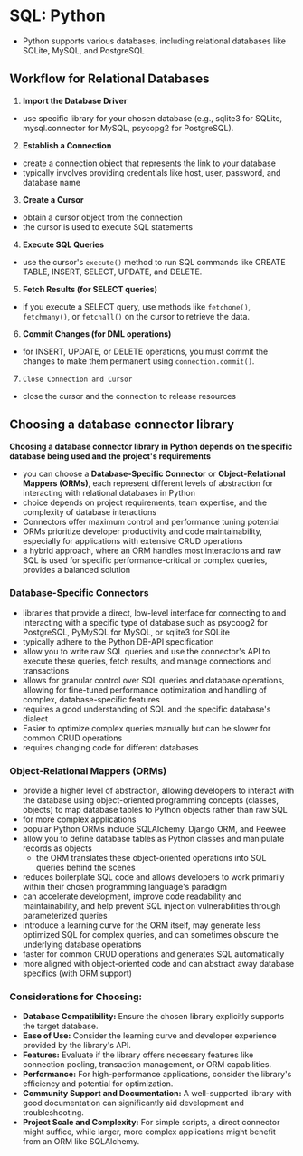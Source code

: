 # SQL: Python
- Python supports various databases, including relational databases like SQLite, MySQL, and PostgreSQL

## Workflow for Relational Databases
1. **Import the Database Driver**
- use specific library for your chosen database (e.g., sqlite3 for SQLite, mysql.connector for MySQL, psycopg2 for PostgreSQL).
2. **Establish a Connection**
- create a connection object that represents the link to your database
- typically involves providing credentials like host, user, password, and database name
3. **Create a Cursor**
- obtain a cursor object from the connection
- the cursor is used to execute SQL statements
4. **Execute SQL Queries**
- use the cursor's `execute()` method to run SQL commands like CREATE TABLE, INSERT, SELECT, UPDATE, and DELETE.
5. **Fetch Results (for SELECT queries)**
- if you execute a SELECT query, use methods like `fetchone()`, `fetchmany()`, or `fetchall()` on the cursor to retrieve the data.
6. **Commit Changes (for DML operations)**
- for INSERT, UPDATE, or DELETE operations, you must commit the changes to make them permanent using `connection.commit()`.
7. `Close Connection and Cursor`
- close the cursor and the connection to release resources

## Choosing a database connector library
**Choosing a database connector library in Python depends on the specific database being used and the project's requirements**
- you can choose a **Database-Specific Connector** or **Object-Relational Mappers (ORMs)**, each represent different levels of abstraction for interacting with relational databases in Python
- choice depends on project requirements, team expertise, and the complexity of database interactions
- Connectors offer maximum control and performance tuning potential
- ORMs prioritize developer productivity and code maintainability, especially for applications with extensive CRUD operations
- a hybrid approach, where an ORM handles most interactions and raw SQL is used for specific performance-critical or complex queries, provides a balanced solution

### Database-Specific Connectors
- libraries that provide a direct, low-level interface for connecting to and interacting with a specific type of database such as  psycopg2 for PostgreSQL, PyMySQL for MySQL, or sqlite3 for SQLite
- typically adhere to the Python DB-API specification
- allow you to write raw SQL queries and use the connector's API to execute these queries, fetch results, and manage connections and transactions
- allows for granular control over SQL queries and database operations, allowing for fine-tuned performance optimization and handling of complex, database-specific features
- requires a good understanding of SQL and the specific database's dialect
- Easier to optimize complex queries manually but can be slower for common CRUD operations
- requires changing code for different databases


### Object-Relational Mappers (ORMs)
- provide a higher level of abstraction, allowing developers to interact with the database using object-oriented programming concepts (classes, objects) to map database tables to Python objects rather than raw SQL
- for more complex applications
- popular Python ORMs include SQLAlchemy, Django ORM, and Peewee
- allow you to define database tables as Python classes and manipulate records as objects
    - the ORM translates these object-oriented operations into SQL queries behind the scenes
- reduces boilerplate SQL code and allows developers to work primarily within their chosen programming language's paradigm
- can accelerate development, improve code readability and maintainability, and help prevent SQL injection vulnerabilities through parameterized queries
- introduce a learning curve for the ORM itself, may generate less optimized SQL for complex queries, and can sometimes obscure the underlying database operations
- faster for common CRUD operations and generates SQL automatically
- more aligned with object-oriented code and can abstract away database specifics (with ORM support)


### Considerations for Choosing:
- **Database Compatibility:** Ensure the chosen library explicitly supports the target database.
- **Ease of Use:** Consider the learning curve and developer experience provided by the library's API.
- **Features:** Evaluate if the library offers necessary features like connection pooling, transaction management, or ORM capabilities.
- **Performance:** For high-performance applications, consider the library's efficiency and potential for optimization.
- **Community Support and Documentation:** A well-supported library with good documentation can significantly aid development and troubleshooting.
- **Project Scale and Complexity:** For simple scripts, a direct connector might suffice, while larger, more complex applications might benefit from an ORM like SQLAlchemy.
